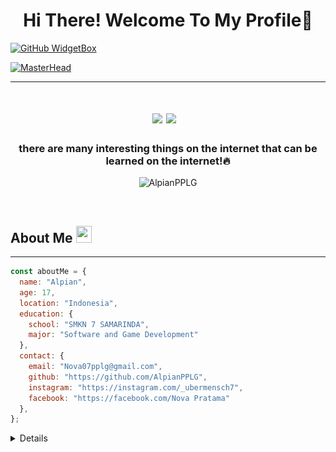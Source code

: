 <h1 align="center">Hi There! Welcome To My Profile👋</h1>

[![GitHub WidgetBox](https://github-widgetbox.vercel.app/api/profile?username=AlpianPPLG&data=followers,repositories,stars,commits)](https://github.com/Jurredr/github-widgetbox)

[![MasterHead](https://firebasestorage.googleapis.com/v0/b/flexi-coding.appspot.com/o/dempgi7-520f8d5f-63d4-4453-8822-dbc149ae27f8.gif?alt=media&token=91c0c7b2-93c3-4029-b011-1a8703c5730d)](https://alpianpplg.io)

<hr/>

<h1 align="center">
    <img src="https://readme-typing-svg.herokuapp.com/?font=Righteous&size=35&center=true&vCenter=true&width=500&height=70&duration=4000&lines=Hi+There!+👋;+I'm+Alpian!🔥;" />
    <img src="https://media.giphy.com/media/hvRJCLFzcasrR4ia7z/giphy.gif" width="28" style="display: inline-block;">
</h1>
<h3 align="center">there are many interesting things on the internet that can be learned on the internet!🔥</h3>
<p align="center"> <img src="https://komarev.com/ghpvc/?username=AlpianPPLG&label=Profile%20views&color=0e75b6&style=flat" alt="AlpianPPLG" /> </p>

<br/>

## About Me <img src="https://media.giphy.com/media/pDh3IDoUswmZrqdRip/giphy.gif" height="27px" width="25px">

---
```javascript
const aboutMe = {
  name: "Alpian",
  age: 17,
  location: "Indonesia",
  education: {
    school: "SMKN 7 SAMARINDA",
    major: "Software and Game Development"
  },
  contact: {
    email: "Nova07pplg@gmail.com",
    github: "https://github.com/AlpianPPLG",
    instagram: "https://instagram.com/_ubermensch7",
    facebook: "https://facebook.com/Nova Pratama"
  },
};
```

<details>
<br>
<p>Hello My Name Is Alpian, I Am 17 Years Old, I Live In Indonesia, Now Iam Studied At SMKN 7 SAMARINDA, And My Major Is Software And Game Development</p>
 
 </div>

<br>

 <div align="left">
     <details>
         <summary>Skills</summary>
         <br>
         • Problem Solving
         • Critical Thingking
         • Photography
         • Coding
         • Creating Poetry
     </details>
 </div>
 
 <br>

 <div align="left">
     <details>
         <summary>Hobbies</summary>
        <br>
         • 💻 Coding
         • 📘 Reading Book
         • 📸 Photography
         • 📽️ Watching Movie
         • 📷 Videography(Basic)
         • ♟️ Chess Player
         • 📈 Trading
         • 🖼️ Editing/Color Grade(Photo)
         • ⚙️ Explore the operating system
     </details>
 </div>

<br>
<br>
<p align="center"> 
    <img src="https://media.giphy.com/media/JIX9t2j0ZTN9S/giphy.gif" width="100" style="margin-right: 15px;" /> 
    <img src="https://i.giphy.com/media/v1.Y2lkPTc5MGI3NjExc3h1emN3ejlyaXhqbHUzNDJ1MWNnbXRobmgwOGRocjI3eTEzd3M2OSZlcD12MV9pbnRlcm5hbF9naWZfYnlfaWQmY3Q9Zw/13GIgrGdslD9oQ/giphy.gif" width="150" height="100" style="margin-right: 15px;" /> 
    <img src="https://i.giphy.com/media/v1.Y2lkPTc5MGI3NjExdHZtcWhxZG54OWpmcGR1djdwMHJ1eGxsZ2d4eHUwM3AybW03eWR3ZyZlcD12MV9pbnRlcm5hbF9naWZfYnlfaWQmY3Q9Zw/3o6ZsX2OZJ8G3Tec6Y/giphy.gif" width="150" height="100" />
<img alt="programming is rock n roll" src="./img/get-wild.gif" width="150" height="100" />
</p>

<br>

<p align="center"> 
<a href="https://github.com/AlpianPPLG" target="_blank"><img align="center" src="https://img.shields.io/badge/GitHub-100000?style=for-the-badge&logo=github&logoColor=white" target="_blank"></a>
<a href="https://instagram.com/_ubermensch7" target="_blank"><img align="center" src="https://img.shields.io/badge/Instagram-E4405F?style=for-the-badge&logo=instagram&logoColor=white" target="_blank"></a>
<a href="https://facebook.com/Nova Pratama" target="_blank"><img align="center" src="https://img.shields.io/badge/Facebook-fcebef?style=for-the-badge&logo=facebook&logoColor=blue" target="_blank"></a>
<a href="https://gmail.com/Nova07pplg@gmail.com" target="_blank"><img align="center" src="https://img.shields.io/badge/Gmail-fcebef?style=for-the-badge&logo=gmail&logoColor=red" target="_blank"></a>
</p>

<hr />
    
<h3 align="center">🌐Connect with me:</h3>
<p align="center">
<a href="https://instagram.com/_ubermensch7" target="blank"><img align="center" src="https://raw.githubusercontent.com/rahuldkjain/github-profile-readme-generator/master/src/images/icons/Social/instagram.svg" alt="_ubermensch7" height="30" width="40" /></a>
<a href="https://github.com/AlpianPPLG" target="blank"><img align="center" src="https://raw.githubusercontent.com/rahuldkjain/github-profile-readme-generator/master/src/images/icons/Social/github.svg" alt="AlpianPPLG" height="30" width="40" /></a>
<a href="https://facebook.com/Nova Pratama" target="blank"><img align="center" src="https://raw.githubusercontent.com/rahuldkjain/github-profile-readme-generator/master/src/images/icons/Social/facebook.svg" alt="Nova Pratama" height="30" width="40" /></a>
</p>

<br>

<h3 align="center">🛠Technologies and Tools🛠:</h3>
<p align="center"> <br/>  <img src="https://skillicons.dev/icons?i=vscode,sublime,linux,debian,ubuntu,github,java,kotlin,python,postman,vite,arduino,vue,typescript,go" />
    <img src= "https://skillicons.dev/icons?i=docker" />
    <img src="https://skillicons.dev/icons?i=html,css,javascript,php,react,mysql,nodejs,express,laravel,tailwindcss,bootstrap,nextjs,firebase,dart,windows"/>
    <img src= "https://skillicons.dev/icons?i=c" />
    <a href="https://www.w3schools.com/cpp/"target="_blank"rel="noreferrer">
    <img src="https://raw.githubusercontent.com/devicons/devicon/master/icons/cplusplus/cplusplus-original.svg" alt="cplusplus" width="45" height="45"/>
    <img src="https://raw.githubusercontent.com/teamedwardforever/Readme-Generator/71f25dd8b98329b168142a6b782a107b75eab178/svg/Skills/Database/oracle-original.svg" alt="Oracle"            width="45" height="45"/>
  </a> <br> </p>

<hr/>

<h2 align="center"> Github Stats🚀 </h2>
<br>

<img align="left" height="180em" src="https://github-readme-stats.vercel.app/api/top-langs/?username=AlpianPPLG&layout=compact&theme=dark" alt="AlpianPPLG" />

<p>&nbsp;<img align="center" height="180em" src="https://github-readme-stats.vercel.app/api?username=AlpianPPLG&show_icons=true&locale=en&theme=dark" alt="AlpianPPLG" /> </p>

<p><img align="center" height="180em" src="https://github-readme-streak-stats.herokuapp.com/?user=AlpianPPLG&theme=dark" alt="AlpianPPLG" /> </p>

 <a href="https://github.com/ashutosh00710/github-readme-activity-graph">
    <img src="https://github-readme-activity-graph.vercel.app/graph?username=AlpianPPLG&theme=xcode&hide_border=true" alt="Activity graph">
</a>

<hr/>

## 💡 My Contributions

[![GitHub Gist](https://img.shields.io/badge/-Gist-181717?style=flat-square&logo=github&logoColor=white)](https://gist.github.com/AlpianPPLG)

[![LinkedIn](https://img.shields.io/badge/-LinkedIn-0077B5?style=flat-square&logo=linkedin&logoColor=white)](https://www.linkedin.com/in/alpian-alpian-7a16522bb/)

[![Medium](https://img.shields.io/badge/-Medium-000000?style=flat-square&logo=medium&logoColor=white)](https://medium.com/@nova07pplg)

[![Stack Overflow](https://img.shields.io/badge/-StackOverflow-F58025?style=flat-square&logo=stack-overflow&logoColor=white)](https://stackoverflow.com/users/28531169/alpian)

<hr />

### ✍️ Random Quote
![](https://quotes-github-readme.vercel.app/api?type=horizontal&theme=radical)

<hr />

<h2 align="center">🎧 Spotify Playing</h2>

<p align="center">
  <a href="https://open.spotify.com/user/31xvq4cuzcdypgeq3euh73kdawb4" target="_blank"><img src="https://now-playing-on-spotify.vercel.app/api/spotify" alt="Spotify Now Playing" width="350"/></a>
</p>

<hr />

## 🏅 GitHub Trophy
[![trophy](https://github-profile-trophy.vercel.app/?username=AlpianPPLG&theme=onedark)](https://github.com/ryo-ma/github-profile-trophy)

<hr />

### My Recent Activity:
[![GitHub Activity](https://img.shields.io/badge/Recent%20Activity-Click%20Here!-brightgreen)](https://github.com/AlpianPPLG?tab=repositories)

<hr />

<p align="left">
    <a href="">
      <img src="https://render.gitanimals.org/lines/alpianpplg?pet-id=657051833278790750" width="600" height="120" />
    </a>
</p>

<hr />

<hr />

<p align="center">
<img src="https://readme-typing-svg.herokuapp.com/?font=Righteous&size=35&center=true&vCenter=true&width=500&height=70&duration=4000&lines=Thanks+for-;+your+visit!👋;" />
</p>

<hr />

<br>

<img src="https://user-images.githubusercontent.com/73097560/115834477-dbab4500-a447-11eb-908a-139a6edaec5c.gif">
